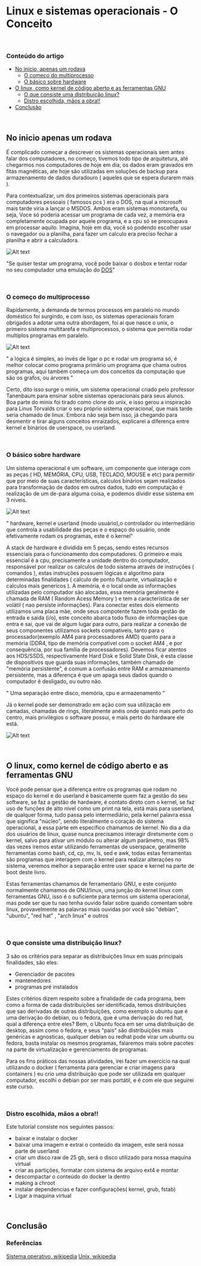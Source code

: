 # Linux e sistemas operacionais - O Conceito

&nbsp;

### Conteúdo do artigo

- [No início, apenas um rodava](#no-inicio-apenas-um-rodava)
  - [O começo do multiprocesso](#o-começo-do-multiprocesso)
  - [O básico sobre hardware](#O-básico-sobre-hardware)
- [O linux, como kernel de código aberto e as ferramentas GNU](#O-linux-como-kernel-de-código-aberto-e-as-ferramentas-GNU)
  - [O que consiste uma distribuição linux?](#O-que-consiste-uma-distribuição-linux?)
  - [Distro escolhida, mãos a obra!!](#Distro-escolhida-mãos-a-obra!!)
- [Conclusão](#conclusão)

&nbsp;

## No inicio apenas um rodava

É complicado começar a descrever os sistemas operacionais sem antes falar dos computadores, no começo, tivemos todo tipo de arquitetura, até chegarmos nos computadores de hoje em dia, os dados eram gravados em fitas magnéticas, ate hoje são utilizadas em soluções de backup para armazenamento de dados duradouro ( aqueles que se espera durarem mais ).

Para contextualizar, um dos primeiros sistemas operacionais para computadores pessoais ( famosos pcs ) era o DOS, na qual a microsoft mais tarde viria a lançar o MSDOS. Ambos eram sistemas monotarefa, ou seja, Voce só poderia acessar um programa de cada vez, a memória era completamente ocupada por aquele programa, e a cpu só se preocupava em processar aquilo. Imagina, hoje em dia, você só podendo escolher usar o navegador ou a planilha, para fazer um calculo era preciso fechar a planilha e abrir a calculadora.

![Alt text](../../images/dosbox.png)

"Se quiser testar um programa, você pode baixar o dosbox e tentar rodar no seu computador uma emulação do [DOS](https://sourceforge.net/projects/dosbox/)"

&nbsp;

### O começo do multiprocesso

Rapidamente, a demanda de termos processos em paralelo no mundo doméstico foi surgindo, e com isso, os sistemas operacionais foram obrigados a adotar uma outra abordagem, foi ai que nasce o unix, o primeiro sistema multitarefa e multiprocessos, o sistema que permitia rodar multiplos programas em paralelo.

![Alt text](./../../images/multitarefa.png)

" a lógica é simples, ao invés de ligar o pc e rodar um programa só, é melhor colocar como programa primário um programa que chama outros programas, aqui também começa um dos conceitos da computação que são os grafos, ou árvores "

Certo, dito isso surge o minix, um sistema operacional criado pelo professor Tanenbaum para ensinar sobre sistemas operacionais para seus alunos. Boa parte do minix foi tirado como clone do unix, e isso gerou a inspiração para Linus Torvalds criar o seu próprio sistema operacional, que mais tarde seria chamado de linux. Embora não seja bem isso, já chegando para desmentir e tirar alguns conceitos enraizados, explicarei a diferença entre kernel e binários de userspace, ou userland.


&nbsp;
### O básico sobre hardware

Um sistema operacional é um software, um componente que interage com as peças ( HD, MEMÓRIA, CPU, USB, TECLADO, MOUSE e etc) para permitir que por meio de suas características, calculos binários sejam realizados para transformação de dados em outros dados, tudo em computação é realização de um de-para alguma coisa, e podemos dividir esse sistema em 3 niveis.

![Alt text](./../../images/sistemas-operacionais1.png)

" hardware, kernel e userland (modo usuário),o controlador ou intermediário que controla a usabilidade das peças e o espaço do usuário, onde efetivamente rodam os programas, este é o kernel"

A stack de hardware é dividida em 5 peças, sendo estes recursos essenciais para o funcionamento dos computadores. O primeiro e mais essencial é a cpu, precisamente a unidade dentro do computador, responsável por realizar os calculos de todo sistema através de instruções ( comandos ), estas instruções possuem lógicas e algoritmo para determinadas finalidades ( calculo de ponto flutuante, virtualização e calculos mais genericos ). A memória, é o local onde as informações utilizadas pelo computador são alocadas, essa memória geralmente é chamada de RAM ( Random Acess Memory ) e tem a característica de ser volátil ( nao persiste informações). Para conectar estes dois elemento utilizamos uma placa mãe, onde seus compotente fazem toda gestão de entrada e saida (i/o), este conceito abarca todo fluxo de  informações que entra e sai, que vai de algum lugar para outro,  para realizar a conexão de seus componentes utilizamos sockets compativeis, tanto para o processador(exemplo AM4 para processadores AMD) quanto para a memória (DDR4, tipo de memória compativel com o socket AM4 , e por consequência, por sua família de processadores). Devemos ficar atentos aos HDS/SSDS, respectivamente Hard Disk e Solid State Disk, é esta classe de dispositivos que guarda suas informações, também chamado de "memória persistente", é comum a confusão entre RAM e armazenamento persistente, mas a diferença é que um apaga seus dados quando o computador é desligado, ou outro não.

" Uma separação entre disco, memória, cpu e armazenamento "

Já o kernel pode ser demonstrado em ação com sua utilização  em camadas,  chamadas de rings, literalmente anéis onde quanto mais perto do centro, mais privilégios o software possui, e mais perto do hardware ele está.

![Alt text](./../../images/rings.png)


&nbsp;
## O linux, como kernel de código aberto e as ferramentas GNU


Você pode pensar que a diferença entre os programas que rodam no espaço do kernel e do userland é basicamente quem faz a gestão do seu software, se faz a gestão de hardware, é contato direto com o kernel, se faz uso de funções de alto nível como um print na tela, está mais para userland, de qualquer forma, tudo passa pelo intermediário, pela kernel  palavra essa que significa "núcleo", sendo literalmente o coração do sistema operacional, a essa parte em específico chamamos de kernel. No dia a dia dos usuários de linux, quase nunca precisamos interagir diretsmente com o kernel, salvo para ativar um módulo ou alterar algum parâmetro, mas 98% das vezes iremos estar utilizando ferramentas de userspace, geralmente ferramentas como bash, cd, cp, mv, ls, sed e awk, todas estas ferramentas são programas que interagem com o kernel para realizar alterações no sistema, veremos melhor a separação entre user space e kernel na parte de boot deste livro.

Estas ferramentas chamamos de ferramentario GNU, e este conjunto normalmente chamamos de GNU/linux, uma junção do kernel linux com ferramentas GNU, isso é o suficiente para termos um sistema operacional, mas pode ser que tu nao tenha ouvido falar sobre quando comentam sobre linux, provavelmente as palavras mais ouvidas por você são "debian",  "ubuntu", "red hat" , "arch linux" e outros

&nbsp;
### O que consiste uma distribuição linux?

3 são os critérios para separar as distribuições linux em suas principais finalidades, são eles:

- Gerenciador de pacotes
- mantenedores
- programas pré instalados

Estes critérios dizem respeito sobre a finalidade de cada programa, bem como a forma de cada distribuições ser identificada, temos distribuições que sao derivadas de outras distribuições, como exemplo o ubuntu que é uma derivação do debian, ou o fedora, que é uma derivação do red hat, qual a diferença entre eles? Bem, o Ubuntu foca em ser uma distribuição de desktop, assim como o fedora, e seus "pais" são distribuições mais genéricas e agnosticas, qualquer debian ou redhat pode virar um ubuntu ou fedora, basta instalar os mesmos programas, falaremos mais sobre pacotes na parte de virtualização e gerenciamento de programas.

Para os fins práticos das nossas atividades, irei fazer um exercício na qual utilizando o docker ( ferramenta para gerenciar e criar imagens para containers ) eu crio uma distribuição que pode ser utilizada em qualquer computador, escolhi o debian por ser mais portátil, e é com ele que seguirei este curso.


&nbsp;
### Distro escolhida, mãos a obra!!

Este tutorial consiste nos seguintes passos:

- baixar e instalar o docker
- baixar uma imagem e extrai o conteúdo da imagem, este será nossa parte de userland
- criar um disco raw de 25 gb, será o disco utilizado para nossa maquina virtual
- criar as partições, formatar com sistema de arquivo ext4 e montar
-  descompactar o conteúdo do docker la dentro
- making a chroot
- instalar dependencias  e fazer configurações( kernel, grub, fstab)
- Ligar a maquina virtual


&nbsp;
## Conclusão


### Referências

[Sistema operativo, wikipedia](https://pt.m.wikipedia.org/wiki/Sistema_operativo)
[Unix, wikipedia](https://pt.wikipedia.org/wiki/Unix)